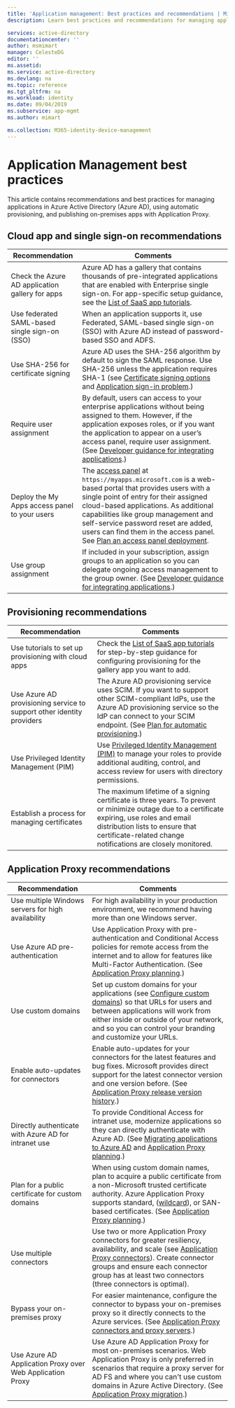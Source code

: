 ```yaml
---
title: 'Application management: Best practices and recommendations | Microsoft Docs'
description: Learn best practices and recommendations for managing applications in Azure Active Directory, using automatic provisioning, and publishing on-premises apps with Application Proxy.

services: active-directory
documentationcenter: ''
author: msmimart
manager: CelesteDG
editor: ''
ms.assetid: 
ms.service: active-directory
ms.devlang: na
ms.topic: reference
ms.tgt_pltfrm: na
ms.workload: identity
ms.date: 09/04/2019
ms.subservice: app-mgmt
ms.author: mimart

ms.collection: M365-identity-device-management
---
```

# Application Management best practices
This article contains recommendations and best practices for managing applications in Azure Active Directory (Azure AD), using automatic provisioning, and publishing on-premises apps with Application Proxy.

## Cloud app and single sign-on recommendations
| Recommendation | Comments |
| --- | --- |
| Check the Azure AD application gallery for apps  | Azure AD has a gallery that contains thousands of pre-integrated applications that are enabled with Enterprise single sign-on. For app-specific setup guidance, see the [List of SaaS app tutorials](https://azure.microsoft.com/documentation/articles/active-directory-saas-tutorial-list/).  | 
| Use federated SAML-based single sign-on (SSO)  | When an application supports it, use Federated, SAML-based single sign-on (SSO) with Azure AD instead of password-based SSO and ADFS.  | 
| Use SHA-256 for certificate signing  | Azure AD uses the SHA-256 algorithm by default to sign the SAML response. Use SHA-256 unless the application requires SHA-1 (see [Certificate signing options](https://docs.microsoft.com/azure/active-directory/manage-apps/certificate-signing-options) and [Application sign-in problem](https://docs.microsoft.com/azure/active-directory/manage-apps/application-sign-in-problem-application-error).)  | 
| Require user assignment  | By default, users can access to your enterprise applications without being assigned to them. However, if the application exposes roles, or if you want the application to appear on a user’s access panel, require user assignment. (See [Developer guidance for integrating applications](https://docs.microsoft.com/azure/active-directory/manage-apps/developer-guidance-for-integrating-applications).)  | 
| Deploy the My Apps access panel to your users | The [access panel](https://docs.microsoft.com/en-us/azure/active-directory/manage-apps/end-user-experiences) at `https://myapps.microsoft.com` is a web-based portal that provides users with a single point of entry for their assigned cloud-based applications. As additional capabilities like group management and self-service password reset are added, users can find them in the access panel. See [Plan an access panel deployment](https://docs.microsoft.com/azure/active-directory/manage-apps/access-panel-deployment-plan).
| Use group assignment  | If included in your subscription, assign groups to an application so you can delegate ongoing access management to the group owner. (See [Developer guidance for integrating applications](https://docs.microsoft.com/azure/active-directory/manage-apps/developer-guidance-for-integrating-applications).)   | 

## Provisioning recommendations
| Recommendation | Comments |
| --- | --- |
| Use tutorials to set up provisioning with cloud apps | Check the [List of SaaS app tutorials](https://azure.microsoft.com/documentation/articles/active-directory-saas-tutorial-list/) for step-by-step guidance for configuring provisioning for the gallery app you want to add. |
| Use Azure AD provisioning service to support other identity providers | The Azure AD provisioning service uses SCIM. If you want to support other SCIM-compliant IdPs, use the Azure AD provisioning service so the IdP can connect to your SCIM endpoint. (See [Plan for automatic provisioning](https://docs.microsoft.com/azure/active-directory/manage-apps/isv-automatic-provisioning-multi-tenant-apps).) |
Use Privileged Identity Management (PIM) | Use [Privileged Identity Management (PIM)](https://docs.microsoft.com/azure/active-directory/active-directory-privileged-identity-management-configure) to manage your roles to provide additional auditing, control, and access review for users with directory permissions. |
| Establish a process for managing certificates | The maximum lifetime of a signing certificate is three years. To prevent or minimize outage due to a certificate expiring, use roles and email distribution lists to ensure that certificate-related change notifications are closely monitored. |

## Application Proxy recommendations
| Recommendation | Comments |
| --- | --- |
| Use multiple Windows servers for high availability | For high availability in your production environment, we recommend having more than one Windows server. |
| Use Azure AD pre-authentication | Use Application Proxy with pre-authentication and Conditional Access policies for remote access from the internet and to allow for features like Multi-Factor Authentication. (See [Application Proxy planning](https://docs.microsoft.com/azure/active-directory/manage-apps/application-proxy-deployment-plan).) |
| Use custom domains | Set up custom domains for your applications (see [Configure custom domains](https://docs.microsoft.com/azure/active-directory/manage-apps/application-proxy-configure-custom-domain)) so that URLs for users and between applications will work from either inside or outside of your network, and so you can control your branding and customize your URLs. |
| Enable auto-updates for connectors | Enable auto-updates for your connectors for the latest features and bug fixes. Microsoft provides direct support for the latest connector version and one version before. (See [Application Proxy release version history](https://docs.microsoft.com/azure/active-directory/manage-apps/application-proxy-release-version-history).) |
| Directly authenticate with Azure AD for intranet use | To provide Conditional Access for intranet use, modernize applications so they can directly authenticate with Azure AD. (See [Migrating applications to Azure AD](https://docs.microsoft.com/azure/active-directory/manage-apps/migration-resources) and [Application Proxy planning](https://docs.microsoft.com/azure/active-directory/application-proxy-deployment-plan).) |
| Plan for a public certificate for custom domains | When using custom domain names, plan to acquire a public certificate from a non-Microsoft trusted certificate authority. Azure Application Proxy supports standard, ([wildcard](https://docs.microsoft.com/azure/active-directory/manage-apps/application-proxy-wildcard)), or SAN-based certificates. (See [Application Proxy planning](https://docs.microsoft.com/azure/active-directory/manage-apps/application-proxy-deployment-plan).) |
| Use multiple connectors | Use two or more Application Proxy connectors for greater resiliency, availability, and scale (see [Application Proxy connectors](https://docs.microsoft.com/azure/active-directory/manage-apps/application-proxy-connectors)). Create connector groups and ensure each connector group has at least two connectors (three connectors is optimal). |
| Bypass your on-premises proxy | For easier maintenance, configure the connector to bypass your on-premises proxy so it directly connects to the Azure services. (See [Application Proxy connectors and proxy servers](https://docs.microsoft.com/azure/active-directory/manage-apps/application-proxy-configure-connectors-with-proxy-servers).) |
| Use Azure AD Application Proxy over Web Application Proxy | Use Azure AD Application Proxy for most on-premises scenarios. Web Application Proxy is only preferred in scenarios that require a proxy server for AD FS and where you can't use custom domains in Azure Active Directory. (See [Application Proxy migration](https://docs.microsoft.com/azure/active-directory/manage-apps/application-proxy-migration).) |
